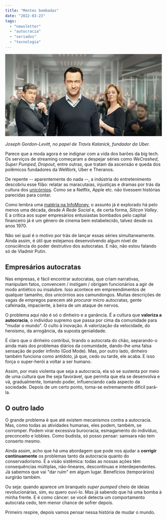 ```yaml
---
title: "Mentes bombadas"
date: "2022-03-23"
tags: 
  - "newsletter"
  - "autocracia"
  - "seriados"
  - "tecnologia"
---
```


![super-pumped.jpg](images/45657f69-bc46-4cc6-afcc-6aaaeca641ff.jpg)

_Joseph Gordon-Levitt, no papel de Travis Kalanick, fundador da Uber._

Parece que a moda agora é se indignar com a vida dos barões da big tech. Os serviços de streaming começaram a despejar séries como _WeCrashed_, _Super Pumped_, _Dropout_, entre outras, que tratam da ascensão e queda dos polêmicos fundadores da WeWork, Uber e Theranos.

De repente -- aparentemente do nada --, a indústria do entretenimento descobriu esse filão: relatar as maracutaias, injustiças e dramas por trás da cultura dos [unicórnios](https://www.iberdrola.com/inovacao/empresas-unicornio-startups-tecnologicas). Como se a Netflix, Apple etc. não tivessem histórias parecidas para contar.

Como lembra uma [matéria na InfoMoney](https://www.infomoney.com.br/do-zero-ao-topo/wecrashed-dropout-e-outras-series-que-mostram-os-erros-e-absurdos-do-empreendedorismo/), o assunto já é explorado há pelo menos uma década, desde _A Rede Social_ e, de certa forma, _Silicon Valley_. E a crítica aos super empresários entusiastas bombados pelo capital financeiro já é um gênero de cinema bem estabelecido, talvez desde os anos 1970.

Não sei qual é o motivo por trás de lançar essas séries simultaneamente. Ainda assim, é útil que estejamos desenvolvendo algum nível de consciência do poder destrutivo dos autocratas. E não, não estou falando só de Vladmir Putin.

## Empresários autocratas

Nas empresas, é fácil encontrar autocratas, que criam narrativas, manipulam fatos, convencem / instigam / obrigam funcionários a agir de modo antiético ou insalubre. Isso acontece em empreendimentos de qualquer tamanho, dos unicórnios aos camundongos. Muitas descrições de vagas de empregos parecem até _procurar_ micro autocratas, gente cafeinada, impaciente, à beira de um ataque de nervos.

O problema aqui não é só o dinheiro e a ganância. É a cultura que **valoriza a autocracia**, o indivíduo supremo que passa por cima da comunidade para "mudar o mundo". O culto à inovação. A valorização da velocidade, do heroísmo, da arrogância, da suposta genialidade.

É claro que o dinheiro contribui, tirando o autocrata do chão, separando-o ainda mais dos problemas diários da comunidade, dando-lhe uma falsa sensação de poder infinito (God Mode). Mas, por outro lado, dinheiro também funciona como antídoto, já que, cedo ou tarde, ele acaba. E isso força o super-herói a voltar a ser humano.

Assim, por mais violenta que seja a autocracia, ela só se sustenta por meio de uma cultura que lhe seja favorável, que permita que ela se desenvolva e vá, gradualmente, tomando poder, influenciando cada aspecto da sociedade. Depois de um certo ponto, torna-se extremamente difícil pará-la.

## O outro lado

O grande problema é que até existem mecanismos contra a autocracia. Mas, como todas as atividades humanas, eles podem, também, se corromper. Podem virar excessiva burocracia, esmagamento do indivíduo, preconceito e lobbies. Como budista, só posso pensar: samsara não tem conserto mesmo.

Ainda assim, acho que há uma abordagem que pode nos ajudar a **corrigir continuamente** os problemas tanto da autocracia quanto do conservadorismo. É a visão sistêmica: todas as nossas ações têm consequências múltiplas, não-lineares, descontínuas e interdependentes. Já sabemos que vai "dar ruim" em algum lugar. Benefícios (temporários) surgirão também.

Ou seja: quando aparece um branquelo _super pumped_ cheio de ideias revolucionárias, sim, eu quero ouvi-lo. Mas já sabendo que há uma bomba à minha frente. E é como câncer: se você detecta um comportamento autocrata cedo, tem menor chance de sofrer depois.

Primeiro respire, depois vamos pensar nessa história de mudar o mundo.

